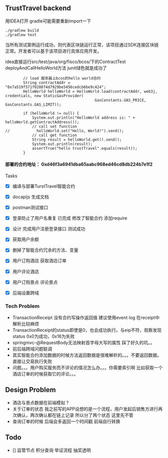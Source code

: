 ## TrustTravel backend

用IDEA打开
gradle可能需要重新import一下

```
./gradlew build
./gradlew test
```


当所有测试案例运行成功，则代表区块链运行正常，该项目通过SDK连接区块链正常。开发者可以基于该项目进行具体应用开发。


idea直接运行src/test/java/org/fisco/bcos/下的ContractTest
deployAndCallHelloWorld方法
junit绿色就是成功了
```
        // load 服务器上bcos的hello world合约
        String contractAddr = "0x7a519f571f028074d7929be5456cedcb6be9c424";
        HelloWorld helloWorld = HelloWorld.load(contractAddr, web3j, credentials, new StaticGasProvider(
                                        GasConstants.GAS_PRICE, GasConstants.GAS_LIMIT));

        if (helloWorld != null) {
            System.out.println("HelloWorld address is: " + helloWorld.getContractAddress());
            // call set function
//            helloWorld.set("Hello, World!").send();
            // call get function
            String result = helloWorld.get().send();
            System.out.println(result);
            assertTrue("hello trustTravel".equals(result));
        }
```

#### 部署的合约地址： 0xd46f3a6941dba65aabc968ed46cd8db224b7e1f2



Tasks

- [x] 编译与部署TurstTravel智能合约

- [x] docapijs 生成文档

- [x] postman测试接口
    
- [x] 登录防止了用户名重复 已完成 修改了智能合约 添加require

- [x] 设计 完成用户注册登录接口 测试成功

- [x] 获取用户余额

- [x] 删掉了智能合约冗余的方法、变量

- [x] 用户订购酒店 获取酒店订单

- [x] 用户评论酒店

- [x] 用户订购景点 评论景点

- [x] 后端设置跨域

### Tech Problem
 
- TransactionReceipt 没有合约写操作返回值 建议使用event log 在receipt中解析比较麻烦
- TransactionReceipt的status即使是0，也会成功执行。与eip不符，观察发现status 0x0为成功，0x16为失败
- springmvc-@RequestBody无法映射首字母大写的属性 踩了好久的坑。。
- 前后端跨域问题联调
- 其实智能合约添加数据的时候方法返回数据是很难解析的。。。不要返回数据。直接让交易执行失败
- 问题。。。用户购买服务而不评论的情况怎么办。。。你需要索引啊 比如获取一个酒店订单的时候获取它的评论。。。
## Design Problem
- 酒店与景点数据在前端模拟？
- 关于订单的状态 我之前写的APP设想的是一个流程，用户发起后销售方进行再次确认，两次确认都在链上记录 所以分了两个状态 这里先不管
- 查询订单的时候 后端会多返回一个时间戳 前端自行转换


## Todo
- [] 监管节点 积分查询 举证流程 抽奖透明

